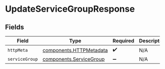 # UpdateServiceGroupResponse


## Fields

| Field                                                              | Type                                                               | Required                                                           | Description                                                        |
| ------------------------------------------------------------------ | ------------------------------------------------------------------ | ------------------------------------------------------------------ | ------------------------------------------------------------------ |
| `httpMeta`                                                         | [components.HTTPMetadata](../../models/components/httpmetadata.md) | :heavy_check_mark:                                                 | N/A                                                                |
| `serviceGroup`                                                     | [components.ServiceGroup](../../models/components/servicegroup.md) | :heavy_minus_sign:                                                 | N/A                                                                |